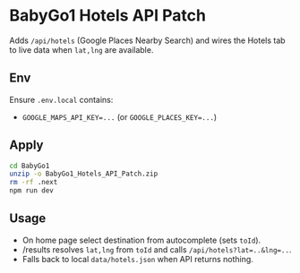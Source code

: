 # BabyGo1 Hotels API Patch

Adds `/api/hotels` (Google Places Nearby Search) and wires the Hotels tab to live data when `lat,lng` are available.

## Env
Ensure `.env.local` contains:
- `GOOGLE_MAPS_API_KEY=...`  (or `GOOGLE_PLACES_KEY=...`)

## Apply
```bash
cd BabyGo1
unzip -o BabyGo1_Hotels_API_Patch.zip
rm -rf .next
npm run dev
```

## Usage
- On home page select destination from autocomplete (sets `toId`).
- /results resolves `lat,lng` from `toId` and calls `/api/hotels?lat=..&lng=..`.
- Falls back to local `data/hotels.json` when API returns nothing.
